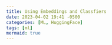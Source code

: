 ```yaml
---
title: Using Embeddings and Classfiers
date: 2023-04-02 19:41 -0500
categories: [ML, HuggingFace]
tags: [ml]
mermaid: true
---
```

